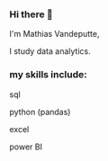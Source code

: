 ### Hi there 👋

I'm Mathias Vandeputte,

I study data analytics.



### my skills include:

sql

python (pandas)

excel

power BI



